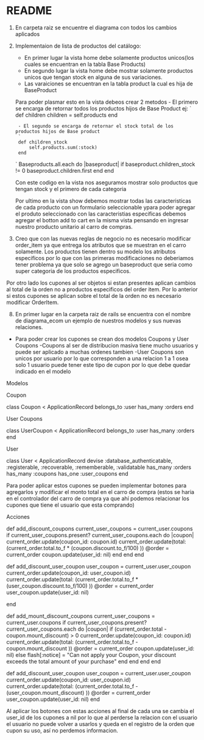 # README
1) En carpeta raiz se encuentre el diagrama con todos los cambios aplicados 

6) Implementaion de lista de productos del catálogo:

    - En primer lugar la vista home debe solamente productos unicos(los cuales se encuentran en la tabla Base Products) 
    - En segundo lugar la vista home debe mostrar solamente productos unicos que tengan stock en alguna de sus variaciones.
    -   Las varaiciones se encuentran en la tabla product la cual es hija de BaseProduct
    
    Para poder plasmar esto en la vista debeos crear 2 metodos 
        - El primero se encarga de retornar todos los productos hijos de Base Product
        ej:
        `     
        def children
            children = self.products
        end

        - El segundo se encarga de retornar el stock total de los productos hijos de Base product
        `
        def children_stock
            self.products.sum(:stock) 
        end
    `
    Baseproducts.all.each do |baseproduct|
        if baseproduct.children_stock != 0
            baseproduct.children.first
        end
    end
    
    Con este codigo en la vista nos aseguramos mostrar solo productos que tengan stock y el primero de cada categoria 

    Por ultimo en la vista show debemos mostrar todas las caracteristicas de cada producto con un formulario seleccionable ypara poder agregar el produto seleccionado con las caracteristias especificas debemos agregar el botton add to cart en la misma vista pensando en ingresar nuestro producto unitario al carro de compras.

7) Creo que con las nuevas reglas de negocio no es necesario modificar order_item ya que entrega los atributos que se muestran en el carro solamente. Los productos tienen dentro su modelo los atributos especificos por lo que con las primeras modificaciones no deberiamos tener problema ya que solo se agrego un baseproduct que seria como super categoria de los productos especificos. 

Por otro lado los cupones al ser objetos si estan presentes aplican cambios al total de la orden no a productos especificos del order item. Por lo anterior si estos cupones se aplican sobre el total de la orden no es necesario modificar OrderItem.

8) En primer lugar en la carpeta raiz de rails se encuentra con el nombre de diagrama_ecom un ejemplo de nuestros modelos y sus nuevas relaciones.

- Para poder crear los cupones se crean dos modelos Coupons y User Coupons 
    -Coupons al ser de distribucion masiva tiene mucho usuarios y puede ser aplicado a muchas ordenes tambien
    -User Coupons son unicos por usuario por lo que corresponden a una relacion 1 a 1 osea solo 1 usuario puede tener este tipo de cupon por lo que debe quedar indicado en el modelo

Modelos 

Coupon

class Coupon < ApplicationRecord
    belongs_to :user
    has_many :orders
end

User Coupons

class UserCoupon < ApplicationRecord
    belongs_to :user
    has_many :orders
end

User

class User < ApplicationRecord
  devise :database_authenticatable, :registerable,
         :recoverable, :rememberable, :validatable
  has_many :orders
  has_many :coupons
  has_one :user_coupons
end

Para poder aplicar estos cupones se pueden implementar botones para agregarlos y modificar el monto total en el carro de compra (estos se haria en el controlador del carro de compra ya que ahí podemos relacionar los cupones que tiene el usuario que esta comprando)

Acciones

  def add_discount_coupons 
    current_user_coupons = current_user.coupons   
    if current_user_coupons.present?
      current_user_coupons.each do |coupon|
        current_order.update(coupon_id: coupon.id)
        current_order.update(total: (current_order.total.to_f * (coupon.discount.to_f/100) ))
        @order = current_order
        coupon.update(user_id: nil)
      end
    end
  end

  def add_discount_user_coupon
    user_coupon = current_user.user_coupon  
    current_order.update(coupon_id: user_coupon.id)
    current_order.update(total: (current_order.total.to_f * (user_coupon.discount.to_f/100) ))
    @order = current_order
    user_coupon.update(user_id: nil)
    
  end

  def add_mount_discount_coupons 
    current_user_coupons = current_user.coupons
    if current_user_coupons.present?
      current_user_coupons.each do |coupon|
        if (current_order.total - coupon.mount_discount) > 0
          current_order.update(coupon_id: coupon.id)
          current_order.update(total: (current_order.total.to_f - coupon.mount_discount ))
          @order = current_order
          coupon.update(user_id: nil)
        else
          flash[:notice] = "Can not apply your Coupon, your discount exceeds the total amount of your purchase"
        end
      end
    end
  end

  def add_discount_user_coupon
    user_coupon = current_user.user_coupon  
    current_order.update(coupon_id: user_coupon.id)
    current_order.update(total: (current_order.total.to_f - (user_coupon.mount_discount) ))
    @order = current_order
    user_coupon.update(user_id: nil)
  end


Al aplicar los botones con estas acciones al final de cada una se cambia el user_id de los cupones a nil por lo que al perderse la relacion con el usuario el usuario no puede volver a usarlos y queda en el registro de la orden que cupon su uso, así no perdemos informacion.


    